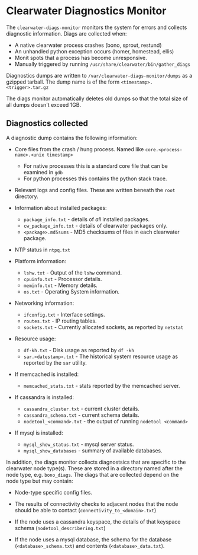Clearwater Diagnostics Monitor
==============================

The `clearwater-diags-monitor` monitors the system for errors and collects diagnostic information.  Diags are collected when:

* A native clearwater process crashes (bono, sprout, restund)
* An unhandled python exception occurs (homer, homestead, ellis)
* Monit spots that a process has become unresponsive.
* Manually triggered by running `/usr/share/clearwater/bin/gather_diags`

Diagnostics dumps are written to `/var/clearwater-diags-monitor/dumps` as a gzipped tarball. The dump name is of the form `<timestamp>.<trigger>.tar.gz`

The diags monitor automatically deletes old dumps so that the total size of all dumps doesn't exceed 1GB.

Diagnostics collected
---------------------

A diagnostic dump contains the following information:

* Core files from the crash / hung process. Named like `core.<process-name>.<unix timestamp>`

  * For native processes this is a standard core file that can be examined in `gdb`
  * For python processes this contains the python stack trace.

* Relevant logs and config files.  These are written beneath the `root` directory.

* Information about installed packages:

  * `package_info.txt` - details of *all* installed packages.
  * `cw_package_info.txt` - details of clearwater packages only.
  * `<package>.md5sums` - MD5 checksums of files in each clearwater package.

* NTP status in `ntpq.txt`

* Platform information:

  * `lshw.txt` - Output of the `lshw` command.
  * `cpuinfo.txt` - Processor details.
  * `meminfo.txt` - Memory details.
  * `os.txt` - Operating System information.

* Networking information:

  * `ifconfig.txt` - Interface settings.
  * `routes.txt` - IP routing tables.
  * `sockets.txt` - Currently allocated sockets, as reported by `netstat`

* Resource usage:

  * `df-kh.txt` - Disk usage as reported by `df -kh`
  * `sar.<datestamp>.txt` - The historical system resource usage as reported by the `sar` utility.

* If memcached is installed:

  * `memcached_stats.txt` - stats reported by the memcached server.

* If cassandra is installed:

  * `cassandra_cluster.txt` - current cluster details.
  * `cassandra_schema.txt` - current schema details.
  * `nodetool_<command>.txt` - the output of running `nodetool <command>`

* If mysql is installed:

  * `mysql_show_status.txt` - mysql server status.
  * `mysql_show_databases` - summary of available databases.

In addition, the diags monitor collects diagnostsics that are specific to the clearwater node type(s).  These are stored in a directory named after the node type, e.g. `bono_diags`.  The diags that are collected depend on the node type but may contain:

* Node-type specific config files.

* The results of connectivity checks to adjacent nodes that the node should be able to contact (`connectivity_to_<domain>.txt`)

* If the node uses a cassandra keyspace, the details of that keyspace schema (`nodetool_describering.txt`)

* If the node uses a mysql database, the schema for the database (`<database>_schema.txt`) and contents (`<database>_data.txt`).
